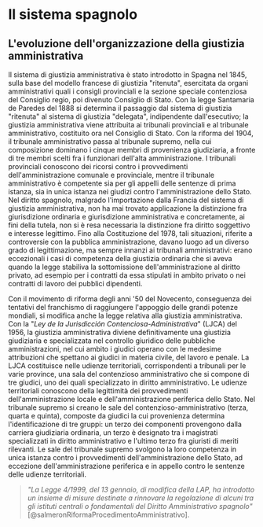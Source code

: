 # Il sistema spagnolo

## L'evoluzione dell'organizzazione della giustizia amministrativa

Il sistema di giustizia amministrativa è stato introdotto in Spagna nel 1845, sulla base del modello francese di giustizia "ritenuta", esercitata da organi amministrativi quali i consigli provinciali e la sezione speciale contenziosa del Consiglio regio, poi divenuto Consiglio di Stato. Con la legge Santamaria de Paredes del 1888 si determina il passaggio dal sistema di giustizia "ritenuta" al sistema di giustizia "delegata", indipendente dall'esecutivo; la giustizia amministrativa viene attribuita ai tribunali provinciali e al tribunale amministrativo, costituito ora nel Consiglio di Stato. Con la riforma del 1904, il tribunale amministrativo passa al tribunale supremo, nella cui composizione dominano i cinque membri di provenienza giudiziaria, a fronte di tre membri scelti fra i funzionari dell'alta amministrazione. I tribunali provinciali conoscono dei ricorsi contro i provvedimenti dell'amministrazione comunale e provinciale, mentre il tribunale amministrativo è competente sia per gli appelli delle sentenze di prima istanza, sia in unica istanza nei giudizi contro l'amministrazione dello Stato. Nel diritto spagnolo, malgrado l'importazione dalla Francia del sistema di giustizia amministrativa, non ha mai trovato applicazione la distinzione fra giurisdizione ordinaria e giurisdizione amministrativa e concretamente, ai fini della tutela, non si è resa necessaria la distinzione fra diritto soggettivo e interesse legittimo. Fino alla Costituzione del 1978, tali situazioni, riferite a controversie con la pubblica amministrazione, davano luogo ad un diverso grado di legittimazione, ma sempre innanzi ai tribunali amministrativi: erano eccezionali i casi di competenza della giustizia ordinaria che si aveva quando la legge stabiliva la sottomissione dell'amministrazione al diritto privato, ad esempio per i contratti da essa stipulati in ambito privato o nei contratti di lavoro dei pubblici dipendenti.

Con il movimento di riforma degli anni '50 del Novecento, conseguenza dei tentativi del franchismo di raggiungere l'appoggio delle grandi potenze mondiali, si modifica anche la legge relativa alla giustizia amministrativa. Con la "_Ley de la Jurisdicción Contenciosa-Administrativa_" (LJCA) del 1956, la giustizia amministrativa diviene definitivamente una giustizia giudiziaria e specializzata nel controllo giuridico delle pubbliche amministrazioni, nel cui ambito i giudici operano con le medesime attribuzioni che spettano ai giudici in materia civile, del lavoro e penale. La LJCA  costituisce nelle udienze territoriali, corrispondenti a tribunali per le varie province, una sala del contenzioso amministrativo che si compone di tre giudici, uno dei quali specializzato in diritto amministrativo. Le udienze territoriali conoscono della legittimità dei provvedimenti dell'amministrazione locale e dell'amministrazione periferica dello Stato. Nel tribunale supremo si creano le sale del contenzioso-amministrativo (terza, quarta e quinta), composte da giudici la cui provenienza determina l'identificazione di tre gruppi: un terzo dei componenti provengono dalla carriera giudiziaria ordinaria, un terzo è designato tra i magistrati specializzati in diritto amministrativo e l'ultimo terzo fra giuristi di meriti rilevanti. Le sale del tribunale supremo svolgono la loro competenza in unica istanza contro i provvedimenti dell'amministrazione dello Stato, ad eccezione dell'amministrazione periferica e in appello contro le sentenze delle udienze territoriali.




> _"La Legge 4/1999, del 13 gennaio, di modifica della LAP, ha introdotto un insieme di misure destinate a rinnovare la regolazione di alcuni tra gli istituti centrali o fondamentali del Diritto Amministrativo spagnolo"_ [@salmeronRiformaProcedimentoAmministrativo].



<!--- {{{ NOTE: ////////////////////////////////////////// --->



<!--- }}} //////////////////////////////////////////////// --->



<!--- {{{TODO: index.3 -------------------------------------

- L'evoluzione dell'organizzazione della giustizia amministrativa
- La Jurisdiccion Contencioso Administrativa
- La legge riformatrice n. 29/1998

}}} ------------------------------------------------------- ---> 

